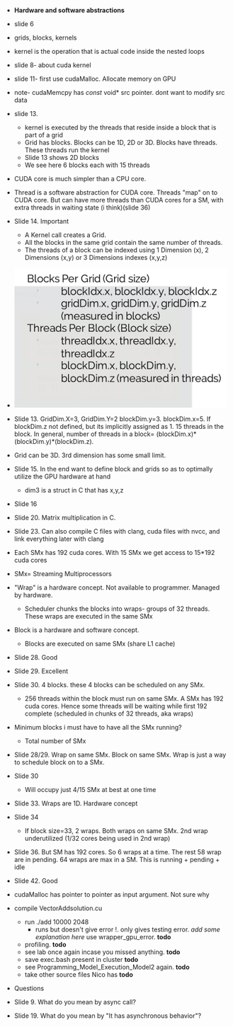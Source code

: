 * **Hardware and software abstractions**
* slide 6
* grids, blocks, kernels
* kernel is the operation that is actual code inside the nested loops
* slide 8- about cuda kernel
* slide 11- first use cudaMalloc. Allocate memory on GPU
* note- cudaMemcpy has *const* void* src pointer. dont want to modify src data
* slide 13.
  * kernel is executed by the threads that reside inside a block that is part of a grid
  * Grid has blocks. Blocks can be 1D, 2D or 3D. Blocks have threads. These threads run the kernel
  * Slide 13 shows 2D blocks
  * We see here 6 blocks each with 15 threads
* CUDA core is much simpler than a CPU core.
* Thread is a software abstraction for CUDA core. Threads "map" on to CUDA core. But can have more threads than CUDA cores for a SM, with extra threads in waiting state (i think)(slide 36)
* Slide 14. Important
  * A Kernel call creates a Grid.
  * All the blocks in the same grid contain the same number of threads.
  * The threads of a block can be indexed using 1 Dimension (x), 2 Dimensions (x,y) or 3 Dimensions indexes (x,y,z)
* ![](images/1.png)
* Slide 13. GridDim.X=3, GridDim.Y=2 blockDim.y=3. blockDim.x=5. If blockDim.z not defined, but its implicitly assigned as 1. 15 threads in the block. In general, number of threads in a block= (blockDim.x)\*(blockDim.y)\*(blockDim.z).
* Grid can be 3D. 3rd dimension has some small limit.
* Slide 15. In the end want to define block and grids so as to optimally utilize the GPU hardware at hand
  * dim3 is a struct in C that has x,y,z
* Slide 16
* Slide 20. Matrix multiplication in C.
* Slide 23. Can also compile C files with clang, cuda files with nvcc, and link everything later with clang
* Each SMx has 192 cuda cores. With 15 SMx we get access to 15*192 cuda cores
* SMx= Streaming Multiprocessors
* "Wrap" is a hardware concept. Not available to programmer. Managed by hardware.
  * Scheduler chunks the blocks into wraps- groups of 32 threads. These wraps are executed in the same SMx
* Block is a hardware and software concept.
  * Blocks are executed on same SMx (share L1 cache)
* Slide 28. Good
* Slide 29. Excellent
* Slide 30. 4 blocks. these 4 blocks can be scheduled on any SMx.
  * 256 threads within the block must run on same SMx. A SMx has 192 cuda cores. Hence some threads will be waiting while first 192 complete (scheduled in chunks of 32 threads, aka wraps)
* Minimum blocks i must have to have all the SMx running?
  * Total number of SMx
* Slide 28/29. Wrap on same SMx. Block on same SMx. Wrap is just a way to schedule block on to a SMx.
* Slide 30
  * Will occupy just 4/15 SMx at best at one time
* Slide 33. Wraps are 1D. Hardware concept
* Slide 34
  * If block size=33, 2 wraps. Both wraps on same SMx. 2nd wrap underutilized (1/32 cores being used in 2nd wrap)
* Slide 36. But SM has 192 cores. So 6 wraps at a time. The rest 58 wrap are in pending. 64 wraps are max in a SM.  This is running + pending + idle
* Slide 42. Good
* cudaMalloc has pointer to pointer as input argument. Not sure why
* compile VectorAddsolution.cu
  * run ./add 10000 2048
    * runs but doesn't give error !. only gives testing error.  _add some explanation here_ use wrapper_gpu_error. **todo**
  * profiling. **todo**
  * see lab once again incase you missed anything. **todo**
  * save exec.bash present in cluster **todo**
  * see Programming_Model_Execution_Model2 again. **todo**
  * take other source files Nico has **todo**

* Questions
* Slide 9. What do you mean by async call?
* Slide 19. What do you mean by "It has asynchronous behavior"?
